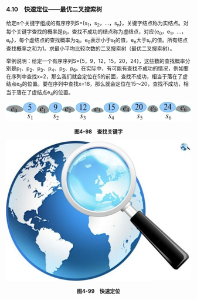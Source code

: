 ### 4.10　快速定位——最优二叉搜索树

给定n个关键字组成的有序序列S={s<sub class="my_markdown">1</sub>，s<sub>2</sub>，…，s<sub class="my_markdown">n</sub>}，关键字结点称为实结点。对每个关键字查找的概率是p<sub class="my_markdown">i</sub>，查找不成功的结点称为虚结点，对应{e<sub>0</sub>，e<sub class="my_markdown">1</sub>，…，e<sub class="my_markdown">n</sub>}，每个虚结点的查找概率为q<sub class="my_markdown">i</sub>。e<sub>0</sub>表示小于s<sub class="my_markdown">1</sub>的值，e<sub class="my_markdown">n</sub>大于s<sub class="my_markdown">n</sub>的值。所有结点查找概率之和为1。求最小平均比较次数的二叉搜索树（最优二叉搜索树）。

举例说明：给定一个有序序列S={5，9，12，15，20，24}，这些数的查找概率分别是p<sub class="my_markdown">1</sub>、p<sub>2</sub>、p<sub>3</sub>、p<sub>4</sub>、p<sub>5</sub>、p<sub>6</sub>。在实际中，有可能有查找不成功的情况，例如要在序列中查找x=2，那么我们就会定位在5的前面，查找不成功，相当于落在了虚结点e<sub>0</sub>的位置。要在序列中查找x=18，那么就会定位在15～20，查找不成功，相当于落在了虚结点e<sub>4</sub>的位置。

![448.jpg](../images/448.jpg)
<center class="my_markdown"><b class="my_markdown">图4-98　查找关键字</b></center>

![449.jpg](../images/449.jpg)
<center class="my_markdown"><b class="my_markdown">图4-99　快速定位</b></center>

